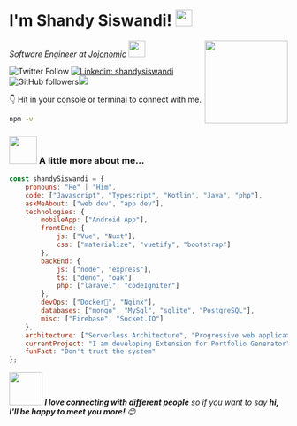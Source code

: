 <h1>I'm Shandy Siswandi! <img src="https://media.giphy.com/media/H76mLBIcNBho4/giphy.gif" width="30"></h1>

<img align='right' src="https://media.giphy.com/media/M9gbBd9nbDrOTu1Mqx/giphy.gif" width="150">

<p>
  <em>
    Software Engineer at <a href="https://www.jojonomic.id">Jojonomic</a>
    <img src="https://media.giphy.com/media/WUlplcMpOCEmTGBtBW/giphy.gif" width="30">
  </em>
</p>

![Twitter Follow](https://img.shields.io/twitter/follow/shandysiswandis?label=Follow) [![Linkedin: shandysiswandi](https://img.shields.io/badge/-shandysiswandi-blue?style=flat-square&logo=Linkedin&logoColor=white&link=https://www.linkedin.com/in/shandy-siswandi-33b901180/)](https://www.linkedin.com/in/shandy-siswandi-33b901180/) ![GitHub followers](https://img.shields.io/github/followers/shandysiswandi?label=Follow&style=social)![](https://visitor-badge.glitch.me/badge?page_id=shandysiswandi)

👇 Hit in your console or terminal to connect with me.

```bash
npm -v
```

### <img src="https://media.giphy.com/media/VgCDAzcKvsR6OM0uWg/giphy.gif" width="50"> A little more about me...  

```javascript
const shandySiswandi = {
    pronouns: "He" | "Him",
    code: ["Javascript", "Typescript", "Kotlin", "Java", "php"],
    askMeAbout: ["web dev", "app dev"],
    technologies: {
        mobileApp: ["Android App"],
        frontEnd: {
            js: ["Vue", "Nuxt"],
            css: ["materialize", "vuetify", "bootstrap"]
        },
        backEnd: {
            js: ["node", "express"],
            ts: ["deno", "oak"]
            php: ["laravel", "codeIgniter"]
        },
        devOps: ["Docker🐳", "Nginx"],
        databases: ["mongo", "MySql", "sqlite", "PostgreSQL"],
        misc: ["Firebase", "Socket.IO"]
    },
    architecture: ["Serverless Architecture", "Progressive web applications", "Single page applications"],
    currentProject: "I am developing Extension for Portfolio Generator",
    funFact: "Don't trust the system"
};
```

<img src="https://media.giphy.com/media/LnQjpWaON8nhr21vNW/giphy.gif" width="60"> 
<em><b>I love connecting with different people</b> so if you want to say <b>hi, I'll be happy to meet you more!</b> 😊</em>
